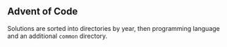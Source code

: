 ## Advent of Code
Solutions are sorted into directories by year, then programming language and an additional `common` directory.